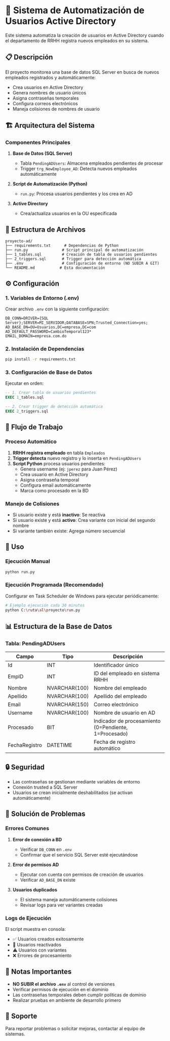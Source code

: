 # 🚀 Sistema de Automatización de Usuarios Active Directory

Este sistema automatiza la creación de usuarios en Active Directory cuando el departamento de RRHH registra nuevos empleados en su sistema.

## 📋 Descripción

El proyecto monitorea una base de datos SQL Server en busca de nuevos empleados registrados y automáticamente:
- Crea usuarios en Active Directory
- Genera nombres de usuario únicos
- Asigna contraseñas temporales
- Configura correos electrónicos
- Maneja colisiones de nombres de usuario

## 🏗️ Arquitectura del Sistema

### Componentes Principales

1. **Base de Datos (SQL Server)**
   - Tabla `PendingADUsers`: Almacena empleados pendientes de procesar
   - Trigger `trg_NewEmployee_AD`: Detecta nuevos empleados automáticamente

2. **Script de Automatización (Python)**
   - `run.py`: Procesa usuarios pendientes y los crea en AD

3. **Active Directory**
   - Crea/actualiza usuarios en la OU especificada

## 📁 Estructura de Archivos

```
proyecto-ad/
├── requirements.txt      # Dependencias de Python
├── run.py               # Script principal de automatización
├── 1_tables.sql         # Creación de tabla de usuarios pendientes
├── 2_triggers.sql       # Trigger para detección automática
├── .env                 # Configuración de entorno (NO SUBIR A GIT)
└── README.md           # Esta documentación
```

## ⚙️ Configuración

### 1. Variables de Entorno (.env)

Crear archivo `.env` con la siguiente configuración:

```env
DB_CONN=DRIVER={SQL Server};SERVER=MI_SERVIDOR;DATABASE=SPN;Trusted_Connection=yes;
AD_BASE_DN=OU=Usuarios,DC=empresa,DC=com
AD_DEFAULT_PASSWORD=CambioTemporal123*
EMAIL_DOMAIN=empresa.com.do
```

### 2. Instalación de Dependencias

```bash
pip install -r requirements.txt
```

### 3. Configuración de Base de Datos

Ejecutar en orden:
```sql
-- 1. Crear tabla de usuarios pendientes
EXEC 1_tables.sql

-- 2. Crear trigger de detección automática
EXEC 2_triggers.sql
```

## 🔄 Flujo de Trabajo

### Proceso Automático
1. **RRHH registra empleado** en tabla `Empleados`
2. **Trigger detecta** nuevo registro y lo inserta en `PendingADUsers`
3. **Script Python** procesa usuarios pendientes:
   - Genera username (ej: `jperez` para Juan Pérez)
   - Crea usuario en Active Directory
   - Asigna contraseña temporal
   - Configura email automáticamente
   - Marca como procesado en la BD

### Manejo de Colisiones
- Si usuario existe y está **inactivo**: Se reactiva
- Si usuario existe y está **activo**: Crea variante con inicial del segundo nombre
- Si variante también existe: Agrega número secuencial

## 🎯 Uso

### Ejecución Manual
```bash
python run.py
```

### Ejecución Programada (Recomendado)
Configurar en Task Scheduler de Windows para ejecutar periódicamente:

```bash
# Ejemplo ejecución cada 30 minutos
python C:\ruta\al\proyecto\run.py
```

## 📊 Estructura de la Base de Datos

### Tabla: PendingADUsers
| Campo | Tipo | Descripción |
|-------|------|-------------|
| Id | INT | Identificador único |
| EmpID | INT | ID del empleado en sistema RRHH |
| Nombre | NVARCHAR(100) | Nombre del empleado |
| Apellido | NVARCHAR(100) | Apellido del empleado |
| Email | NVARCHAR(150) | Correo electrónico |
| Username | NVARCHAR(100) | Nombre de usuario en AD |
| Procesado | BIT | Indicador de procesamiento (0=Pendiente, 1=Procesado) |
| FechaRegistro | DATETIME | Fecha de registro automático |

## 🔒 Seguridad

- Las contraseñas se gestionan mediante variables de entorno
- Conexión trusted a SQL Server
- Usuarios se crean inicialmente deshabilitados (se activan automáticamente)

## 🐛 Solución de Problemas

### Errores Comunes

1. **Error de conexión a BD**
   - Verificar `DB_CONN` en `.env`
   - Confirmar que el servicio SQL Server esté ejecutándose

2. **Error de permisos AD**
   - Ejecutar con cuenta con permisos de creación de usuarios
   - Verificar `AD_BASE_DN` existe

3. **Usuarios duplicados**
   - El sistema maneja automáticamente colisiones
   - Revisar logs para ver variantes creadas

### Logs de Ejecución
El script muestra en consola:
- ✅ Usuarios creados exitosamente
- 🔄 Usuarios reactivados
- ⚠️ Usuarios con variantes
- ❌ Errores de procesamiento

## 📝 Notas Importantes

- **NO SUBIR el archivo `.env`** al control de versiones
- Verificar permisos de ejecución en el dominio
- Las contraseñas temporales deben cumplir políticas de dominio
- Realizar pruebas en ambiente de desarrollo primero

## 🤝 Soporte

Para reportar problemas o solicitar mejoras, contactar al equipo de sistemas.
